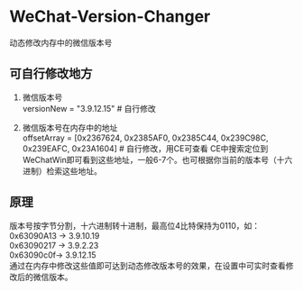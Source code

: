 # WeChat-Version-Changer
动态修改内存中的微信版本号

## 可自行修改地方 
1. 微信版本号  
versionNew = "3.9.12.15"    # 自行修改  
  
2. 微信版本号在内存中的地址  
offsetArray = [0x2367624, 0x2385AF0, 0x2385C44, 0x239C98C, 0x239EAFC, 0x23A1604]  # 自行修改，用CE可查看
CE中搜索定位到WeChatWin即可看到这些地址，一般6-7个。也可根据你当前的版本号（十六进制）检索这些地址。

## 原理 
版本号按字节分割，十六进制转十进制，最高位4比特保持为0110，如：    
0x63090A13 -> 3.9.10.19  
0x63090217 -> 3.9.2.23  
0x63090c0f-> 3.9.12.15  
通过在内存中修改这些值即可达到动态修改版本号的效果，在设置中可实时查看修改后的微信版本。  
